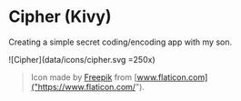 # Cipher (Kivy)

Creating a simple secret coding/encoding app with my son.


![Cipher](data/icons/cipher.svg =250x)
> Icon made by [Freepik]("https://www.flaticon.com/authors/freepik") from [www.flaticon.com]("https://www.flaticon.com/").
